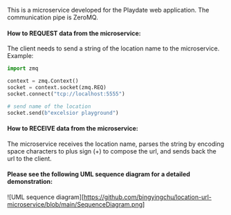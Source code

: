 This is a microservice developed for the Playdate web application. The communication pipe is ZeroMQ.

#### How to REQUEST data from the microservice:
The client needs to send a string of the location name to the microservice. Example:

```python
import zmq

context = zmq.Context()
socket = context.socket(zmq.REQ)
socket.connect("tcp://localhost:5555")

# send name of the location
socket.send(b"excelsior playground")
```

#### How to RECEIVE data from the microservice:
The microservice receives the location name, parses the string by encoding space characters to plus sign (+) to compose the url, and sends back the url to the client.

#### Please see the following UML sequence diagram for a detailed demonstration:
![UML sequence diagram][https://github.com/bingyingchu/location-url-microservice/blob/main/SequenceDiagram.png]